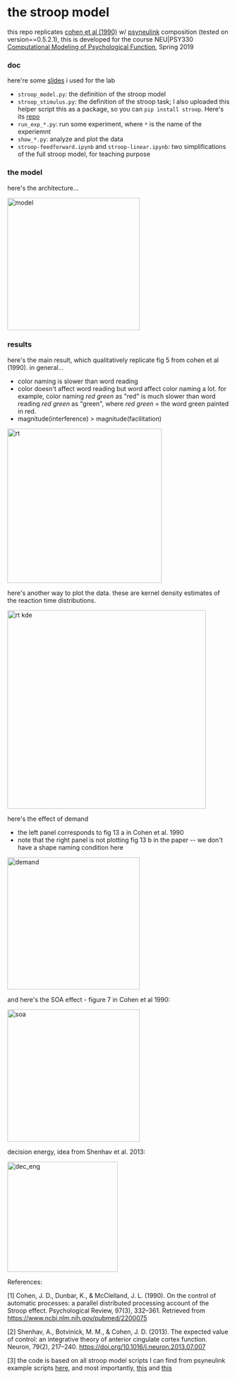 # the stroop model

this repo replicates 
<a href="https://www.ncbi.nlm.nih.gov/pubmed/2200075">cohen et al (1990)</a>
w/ 
<a href="https://github.com/PrincetonUniversity/PsyNeuLink">psyneulink</a> 
composition 
(tested on version==0.5.2.1),
this is developed for the course NEU|PSY330 
<a href="https://registrar.princeton.edu/course-offerings/course-details?courseid=005628&term=1194">Computational Modeling of Psychological Function</a>, Spring 2019 

### doc 

here're some <a href="https://docs.google.com/presentation/d/1uG9LVT5susIOUvRCeg8qzzZNwNnwRbGPTiRGcjAyqGU/edit?usp=sharing">slides</a> 
i used for the lab

- `stroop_model.py`: the definition of the stroop model
- `stroop_stimulus.py`: the definition of the stroop task; I also uploaded this helper script this as a package, so you can `pip install stroop`. Here's its <a href="https://github.com/qihongl/stroop-stimuli">repo</a>
- `run_exp_*.py`: run some experiment, where `*` is the name of the experiemnt
- `show_*.py`: analyze and plot the data 
- `stroop-feedforward.ipynb` and `stroop-linear.ipynb`: two simplifications of the full stroop model, for teaching purpose


### the model

here's the architecture... 

<img src="https://github.com/qihongl/stroop-pnlcomp/blob/master/imgs/STROOP-model.png" alt="model" height=300px>

### results

here's the main result, which qualitatively replicate fig 5 from cohen et al (1990). in general...
- color naming is slower than word reading
- color doesn't affect word reading but word affect color naming a lot. for example, color naming *red green* as "red" is much slower than word reading *red green* as "green", where *red green* = the word green painted in red. 
- magnitude(interference) > magnitude(facilitation)

<img src="https://github.com/qihongl/stroop-pnlcomp/blob/master/imgs/stroop.png" alt="rt" height=350px>


here's another way to plot the data. these are kernel density estimates of the reaction time distributions.  

<img src="https://github.com/qihongl/stroop-pnlcomp/blob/master/imgs/rt_kde.png" alt="rt kde" height=450px>

here's the effect of demand 
- the left panel corresponds to fig 13 a in Cohen et al. 1990
- note that the right panel is not plotting fig 13 b in the paper -- we don't have a shape naming condition here 

<img src="https://github.com/qihongl/stroop-cohen-etal-1990/blob/master/imgs/demand.png" alt="demand" height=300px>


and here's the SOA effect - figure 7 in Cohen et al 1990: 

<img src="https://github.com/qihongl/stroop-pnlcomp/blob/master/imgs/soa.png" alt="soa" height=300px>


decision energy, idea from Shenhav et al. 2013: 

<img src="https://github.com/qihongl/stroop-cohen-etal-1990/blob/master/imgs/dec_act.png" alt="dec_eng" height=250px>




References: 

[1] Cohen, J. D., Dunbar, K., & McClelland, J. L. (1990). On the control of automatic processes: a parallel distributed processing account of the Stroop effect. Psychological Review, 97(3), 332–361. Retrieved from https://www.ncbi.nlm.nih.gov/pubmed/2200075

[2] Shenhav, A., Botvinick, M. M., & Cohen, J. D. (2013). The expected value of control: an integrative theory of anterior cingulate cortex function. Neuron, 79(2), 217–240. https://doi.org/10.1016/j.neuron.2013.07.007

[3] the code is based on all stroop model scripts I can find from psyneulink example scripts 
<a href="https://github.com/PrincetonUniversity/PsyNeuLink/tree/master/Scripts">here</a>, 
and most importantly,
<a href="https://github.com/PrincetonUniversity/PsyNeuLink/blob/master/Scripts/Examples/Stroop%20Basic.py">this</a> 
and 
<a href="https://github.com/PrincetonUniversity/PsyNeuLink/blob/master/Scripts/Laura%20Stroop.py">this</a>
